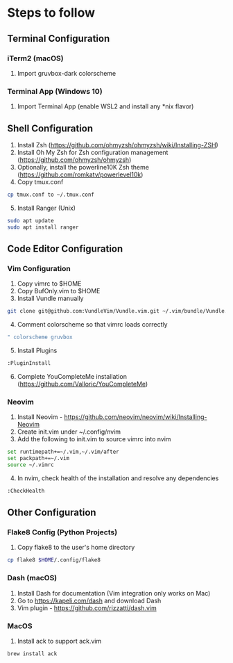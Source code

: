 Steps to follow
===============

## Terminal Configuration

### iTerm2 (macOS)

1. Import gruvbox-dark colorscheme

### Terminal App (Windows 10)

1. Import Terminal App (enable WSL2 and install any *nix flavor)

## Shell Configuration

1. Install Zsh (https://github.com/ohmyzsh/ohmyzsh/wiki/Installing-ZSH)
2. Install Oh My Zsh for Zsh configuration management (https://github.com/ohmyzsh/ohmyzsh)
3. Optionally, install the powerline10K Zsh theme (https://github.com/romkatv/powerlevel10k)
4. Copy tmux.conf 
```sh
cp tmux.conf to ~/.tmux.conf
```
5. Install Ranger (Unix)
```sh
sudo apt update
sudo apt install ranger
```

## Code Editor Configuration

### Vim Configuration

1. Copy vimrc to $HOME
2. Copy BufOnly.vim to $HOME
3. Install Vundle manually 
```sh
git clone git@github.com:VundleVim/Vundle.vim.git ~/.vim/bundle/Vundle.vim 
```
4. Comment colorscheme so that vimrc loads correctly
```sh
" colorscheme gruvbox
```
5. Install Plugins
```sh
:PluginInstall
```
6. Complete YouCompleteMe installation (https://github.com/Valloric/YouCompleteMe)

### Neovim

1. Install Neovim - https://github.com/neovim/neovim/wiki/Installing-Neovim
2. Create init.vim under ~/.config/nvim 
3. Add the following to init.vim to source vimrc into nvim
```sh
set runtimepath+=~/.vim,~/.vim/after
set packpath+=~/.vim
source ~/.vimrc
```
4. In nvim, check health of the installation and resolve any dependencies
```sh
:CheckHealth
```

## Other Configuration

### Flake8 Config (Python Projects)

1. Copy flake8 to the user's home directory
```sh
cp flake8 $HOME/.config/flake8
```

### Dash (macOS)

1. Install Dash for documentation (Vim integration only works on Mac)
2. Go to https://kapeli.com/dash and download Dash
3. Vim plugin - https://github.com/rizzatti/dash.vim

### MacOS

1. Install ack to support ack.vim
```sh
brew install ack
```
